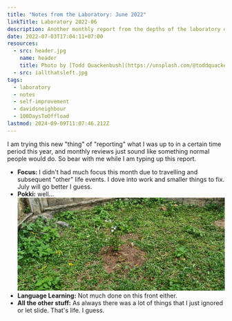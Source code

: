 ```yaml
---
title: "Notes from the Laboratory: June 2022"
linkTitle: Laboratory 2022-06
description: Another monthly report from the depths of the laboratory of kollitsch.den - June 2022
date: 2022-07-03T17:04:11+07:00
resources:
  - src: header.jpg
    name: header
    title: Photo by [Todd Quackenbush](https://unsplash.com/@toddquackenbush) via [Unsplash](https://unsplash.com/)
  - src: iallthatsleft.jpg
tags:
  - laboratory
  - notes
  - self-improvement
  - davidsneighbour
  - 100DaysToOffload
lastmod: 2024-09-09T11:07:46.212Z
---
```


I am trying this new "thing" of "reporting" what I was up to in a certain time period this year, and monthly reviews just sound like something normal people would do. So bear with me while I am typing up this report.

- **Focus:** I didn't had much focus this month due to travelling and subsequent "other" life events. I dove into work and smaller things to fix. July will go better I guess.
- **Pokki:** well…
  ![All that's left](iallthatsleft.jpg)
- **Language Learning:** Not much done on this front either.
- **All the other stuff:** As always there was a lot of things that I just ignored or let slide. That's life. I guess.
